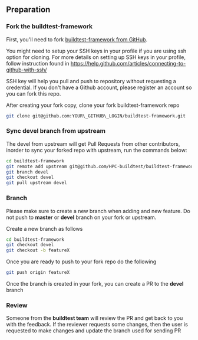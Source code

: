 ## Preparation

### Fork the buildtest-framework

First, you'll need to fork [buildtest-framework from GitHub](https://github.com/HPC-buildtest/buildtest-framework).

You might need to setup your SSH keys in your profile if you are using ssh option for cloning. For more details on 
setting up SSH keys in your profile, follow instruction found in https://help.github.com/articles/connecting-to-github-with-ssh/

SSH key will help you pull and push to repository without requesting a credential. If you don't have a Github account, please 
register an account so you can fork this repo.

After creating your fork copy, clone your fork buildtest-framework repo

```bash
git clone git@github.com:YOUR\_GITHUB\_LOGIN/buildtest-framework.git
```


### Sync devel branch from upstream

The devel from upstream will get Pull Requests from other contributors, inorder to sync your forked repo with upstream, run the commands below:

```bash
cd buildtest-framework
git remote add upstream git@github.com/HPC-buildtest/buildtest-framework.git
git branch devel
git checkout devel
git pull upstream devel
```

### Branch

Please make sure to create a new branch when adding and new feature. Do not push to **master** or **devel** branch on your fork or upstream. 

Create a new branch as follows

```bash
cd buildtest-framework
git checkout devel
git checkout -b featureX
```

Once you are ready to push to your fork repo do the following

```bash
git push origin featureX
```

Once the branch is created in your fork, you can create a PR to the **devel** branch

### Review

Someone from the **buildtest team** will review the PR and get back to you with the feedback. If the reviewer requests some changes, then the user is requested to make changes and update the branch used for sending PR




